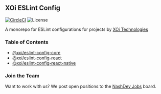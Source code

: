 ## XOi ESLint Config

[![CircleCI](https://circleci.com/gh/xoeye/eslint-config.svg?style=svg)](https://circleci.com/gh/xoeye/eslint-config)
![License](https://img.shields.io/npm/l/@xoi/eslint-config-core.svg)


A monorepo for ESLint configurations for projects by [XOi Technologies](https://xoi.io)

### Table of Contents

- [@xoi/eslint-config-core](https://github.com/xoeye/eslint-config/tree/master/packages/core)
- [@xoi/eslint-config-react](https://github.com/xoeye/eslint-config/tree/master/packages/react)
- [@xoi/eslint-config-react-native](https://github.com/xoeye/eslint-config/tree/master/packages/react-native)

### Join the Team

Want to work with us? We post open positions to the [NashDev Jobs](https://jobs.nashdev.com/company/85) board.
